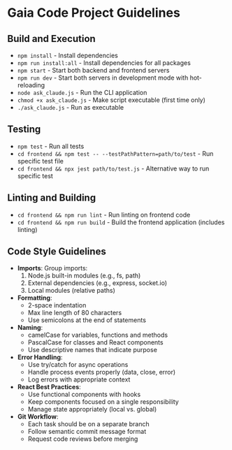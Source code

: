 # Gaia Code Project Guidelines

## Build and Execution
- `npm install` - Install dependencies
- `npm run install:all` - Install dependencies for all packages
- `npm start` - Start both backend and frontend servers
- `npm run dev` - Start both servers in development mode with hot-reloading
- `node ask_claude.js` - Run the CLI application
- `chmod +x ask_claude.js` - Make script executable (first time only)
- `./ask_claude.js` - Run as executable

## Testing
- `npm test` - Run all tests
- `cd frontend && npm test -- --testPathPattern=path/to/test` - Run specific test file
- `cd frontend && npx jest path/to/test.js` - Alternative way to run specific test

## Linting and Building
- `cd frontend && npm run lint` - Run linting on frontend code
- `cd frontend && npm run build` - Build the frontend application (includes linting)

## Code Style Guidelines
- **Imports**: Group imports:
  1. Node.js built-in modules (e.g., fs, path)
  2. External dependencies (e.g., express, socket.io)
  3. Local modules (relative paths)
- **Formatting**: 
  - 2-space indentation
  - Max line length of 80 characters
  - Use semicolons at the end of statements
- **Naming**: 
  - camelCase for variables, functions and methods
  - PascalCase for classes and React components
  - Use descriptive names that indicate purpose
- **Error Handling**: 
  - Use try/catch for async operations
  - Handle process events properly (data, close, error)
  - Log errors with appropriate context
- **React Best Practices**:
  - Use functional components with hooks
  - Keep components focused on a single responsibility
  - Manage state appropriately (local vs. global)
- **Git Workflow**:
  - Each task should be on a separate branch
  - Follow semantic commit message format
  - Request code reviews before merging